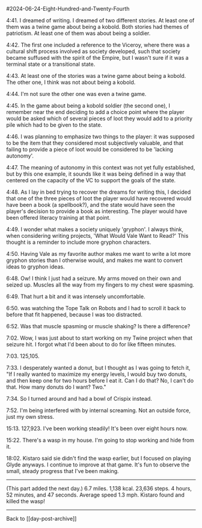 #2024-06-24-Eight-Hundred-and-Twenty-Fourth

4:41.  I dreamed of writing.  I dreamed of two different stories.  At least one of them was a twine game about being a kobold.  Both stories had themes of patriotism.  At least one of them was about being a soldier.

4:42.  The first one included a reference to the Viceroy, where there was a cultural shift process involved as society developed, such that society became suffused with the spirit of the Empire, but I wasn't sure if it was a terminal state or a transitional state.

4:43.  At least one of the stories was a twine game about being a kobold.  The other one, I think was not about being a kobold.

4:44.  I'm not sure the other one was even a twine game.

4:45.  In the game about being a kobold soldier (the second one), I remember near the end deciding to add a choice point where the player would be asked which of several pieces of loot they would add to a priority pile which had to be given to the state.

4:46.  I was planning to emphasize two things to the player: it was supposed to be the item that they considered most subjectively valuable, and that failing to provide a piece of loot would be considered to be 'lacking autonomy'.

4:47.  The meaning of autonomy in this context was not yet fully established, but by this one example, it sounds like it was being defined in a way that centered on the capacity of the VC to support the goals of the state.

4:48.  As I lay in bed trying to recover the dreams for writing this, I decided that one of the three pieces of loot the player would have recovered would have been a book (a spellbook?), and the state would have seen the player's decision to provide a book as interesting.  The player would have been offered literacy training at that point.

4:49.  I wonder what makes a society uniquely 'gryphon'.  I always think, when considering writing projects, 'What Would Vale Want to Read?'  This thought is a reminder to include more gryphon characters.

4:50.  Having Vale as my favorite author makes me want to write a lot more gryphon stories than I otherwise would, and makes me want to convert ideas to gryphon ideas.

6:48.  Ow!  I think I just had a seizure.  My arms moved on their own and seized up.  Muscles all the way from my fingers to my chest were spasming.

6:49.  That hurt a bit and it was intensely uncomfortable. 

6:50.  was watching the Tope Talk on Robots and I had to scroll it back to before that fit happened, because I was too distracted.

6:52.  Was that muscle spasming or muscle shaking?  Is there a difference?

7:02.  Wow, I was just about to start working on my Twine project when that seizure hit.  I forgot what I'd been about to do for like fifteen minutes.

7:03.  125,105.

7:33.  I desperately wanted a donut, but I thought as I was going to fetch it, "If I really wanted to maximize my energy levels, I would buy two donuts, and then keep one for two hours before I eat it.  Can I do that?  No, I can't do that.  How many donuts do I want?  Two."

7:34.  So I turned around and had a bowl of Crispix instead.

7:52.  I'm being interfered with by internal screaming.  Not an outside force, just my own stress.

15:13.  127,923.  I've been working steadily!  It's been over eight hours now.

15:22.  There's a wasp in my house.  I'm going to stop working and hide from it.

18:02.  Kistaro said sie didn't find the wasp earlier, but I focused on playing Glyde anyways.  I continue to improve at that game.  It's fun to observe the small, steady progress that I've been making.

---
(This part added the next day.)  6.7 miles.  1,138 kcal.  23,636 steps.  4 hours, 52 minutes, and 47 seconds.  Average speed 1.3 mph.  Kistaro found and killed the wasp!

---
Back to [[day-post-archive]]